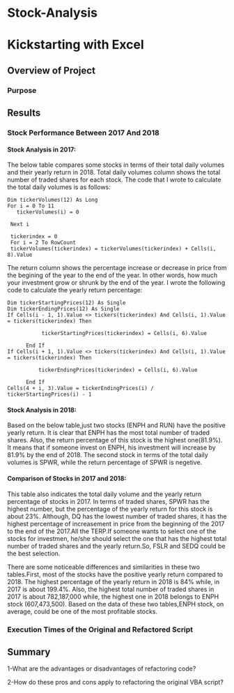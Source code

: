# Stock-Analysis


# Kickstarting with Excel

## Overview of Project



### Purpose



## Results

### Stock Performance Between 2017 And 2018

#### Stock Analysis in 2017:

The below table compares some stocks in terms of their total daily volumes and their yearly return in 2018. Total daily volumes column shows the total number of traded shares for each stock. The code that I wrote to calculate the total daily volumes is as follows:

    Dim tickerVolumes(12) As Long
    For i = 0 To 11
       tickerVolumes(i) = 0
     
     Next i
      
     tickerindex = 0
     For i = 2 To RowCount
     tickerVolumes(tickerindex) = tickerVolumes(tickerindex) + Cells(i, 8).Value

The return column shows the percentage increase or decrease in price from the begining of the year to the end of the year. In other words, how much your investment grow or shrunk by the end of the year. I wrote the following code to calculate the yearly return percentage:

    Dim tickerStartingPrices(12) As Single
    Dim tickerEndingPrices(12) As Single
    If Cells(i - 1, 1).Value <> tickers(tickerindex) And Cells(i, 1).Value = tickers(tickerindex) Then

               tickerStartingPrices(tickerindex) = Cells(i, 6).Value

          End If
    If Cells(i + 1, 1).Value <> tickers(tickerindex) And Cells(i, 1).Value = tickers(tickerindex) Then

              tickerEndingPrices(tickerindex) = Cells(i, 6).Value

          End If     
    Cells(4 + i, 3).Value = tickerEndingPrices(i) / tickerStartingPrices(i) - 1
    
#### Stock Analysis in 2018:   
    
Based on the below table,just two stocks (ENPH and RUN) have the positive yearly return. It is clear that ENPH has the most total number of traded shares. Also, the return percentage of this stock is the highest one(81.9%). It means that if someone invest on ENPH, his investment will increase by 81.9% by the end of 2018. The second stock in terms of the total daily volumes is SPWR, while the return percentage of SPWR is negetive.

#### Comparison of Stocks in 2017 and 2018:

This table also indicates the total daily volume and the yearly return percentage of stocks in 2017. In terms of traded shares, SPWR has the highest number, but the percentage of the yearly return for this stock is about 23%. Although, DQ has the lowest number of traded shares, it has the highest percentage of increasement in price from the beginning of the 2017 to the end of the 2017.All the TERP.If someone wants to select one of the stocks for investmen, he/she should select the one that has the highest total number of traded shares and the yearly return.So, FSLR and SEDQ could be the best selection. 

There are some noticeable differences and similarities in these two tables.First, most of the stocks have the positive yearly return compared to 2018. The highest percentage of the yearly return in 2018 is 84% while, in 2017 is about 199.4%. Also, the highest total number of traded shares in 2017 is about 782,187,000 while, the highest one in 2018 belongs to ENPH stock (607,473,500). Based on the data of these two tables,ENPH stock, on average, could be one of the most profitable stocks.

### Execution Times of the Original and Refactored Script

## Summary

1-What are the advantages or disadvantages of refactoring code?

2-How do these pros and cons apply to refactoring the original VBA script?
